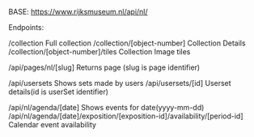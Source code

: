BASE: https://www.rijksmuseum.nl/api/nl/


Endpoints:

/collection                                 Full collection
/collection/[object-number]                 Collection Details
/collection/[object-number]/tiles           Collection Image tiles


/api/pages/nl/[slug]                        Returns page (slug is page identifier)


/api/usersets                               Shows sets made by users
/api/usersets/[id]                          Userset details(id is userSet identifier)


/api/nl/agenda/[date]                       Shows events for date(yyyy-mm-dd)
/api/nl/agenda/[date]/exposition/[exposition-id]/availability/[period-id]    Calendar event availability
